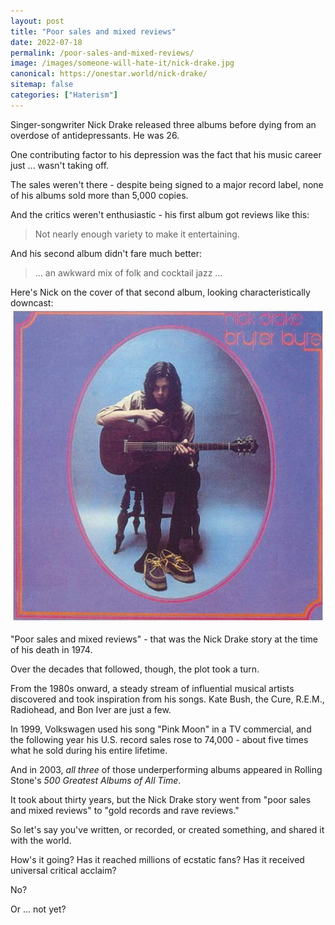 ```yaml
---
layout: post
title: "Poor sales and mixed reviews"
date: 2022-07-18
permalink: /poor-sales-and-mixed-reviews/
image: /images/someone-will-hate-it/nick-drake.jpg
canonical: https://onestar.world/nick-drake/
sitemap: false
categories: ["Haterism"]
---
```


Singer-songwriter Nick Drake released three albums before dying from an overdose of antidepressants. He was 26.

One contributing factor to his depression was the fact that his music career just ... wasn't taking off.

The sales weren't there - despite being signed to a major record label, none of his albums sold more than 5,000 copies.

And the critics weren't enthusiastic - his first album got reviews like this:

> Not nearly enough variety to make it entertaining.

And his second album didn't fare much better:

> ... an awkward mix of folk and cocktail jazz ...

Here's Nick on the cover of that second album, looking characteristically downcast:
![cover photo of bryter layter by nick drake](/images/someone-will-hate-it/nick-drake.jpg)

"Poor sales and mixed reviews" - that was the Nick Drake story at the time of his death in 1974.

Over the decades that followed, though, the plot took a turn.

From the 1980s onward, a steady stream of influential musical artists discovered and took inspiration from his songs. Kate Bush, the Cure, R.E.M., Radiohead, and Bon Iver are just a few.

In 1999, Volkswagen used his song "Pink Moon" in a TV commercial, and the following year his U.S. record sales rose to 74,000 - about five times what he sold during his entire lifetime.

And in 2003, _all three_ of those underperforming albums appeared in Rolling Stone's _500 Greatest Albums of All Time_.

It took about thirty years, but the Nick Drake story went from "poor sales and mixed reviews" to "gold records and rave reviews."

So let's say you've written, or recorded, or created something, and shared it with the world.

How's it going? Has it reached millions of ecstatic fans? Has it received universal critical acclaim?

No?

Or ... not yet?
